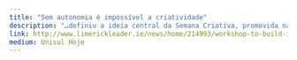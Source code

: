 ```yaml
---
title: "Sem autonomia é impossível a criatividade"
description: "…definiu a ideia central da Semana Criativa, promovida na Unidade Florianópolis, sob as temáticas Movimento Maker e Fabricação Digital. Na University of Limerick, o FabLab é um espaço dedicado a fabricação digital com impressoras a laser, 3D e CNC."
link: http://www.limerickleader.ie/news/home/214993/workshop-to-build-ideas-for-living-in-georgian-limerick.html
medium: Unisul Hoje
---
```

